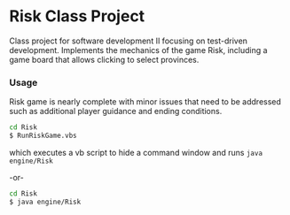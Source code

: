# Risk Class Project

Class project for software development II focusing on test-driven development.  Implements the mechanics of the game Risk, including a game board that allows clicking to select provinces.  

### Usage

Risk game is nearly complete with minor issues that need to be addressed such as additional player guidance and ending conditions. 

```bash
cd Risk
$ RunRiskGame.vbs
``` 
which executes a vb script to hide a command window and runs `java engine/Risk`

-or-

```bash
cd Risk
$ java engine/Risk  
```
